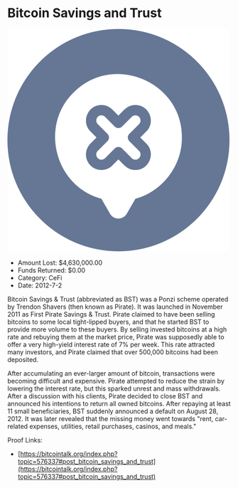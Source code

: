 # Bitcoin Savings and Trust
![Bitcoin Savings and Trust](/rektimages/Bitcoin-Savings-and-Trust.png)
- Amount Lost: $4,630,000.00
- Funds Returned: $0.00
- Category: CeFi
- Date: 2012-7-2

Bitcoin Savings & Trust (abbreviated as BST) was a Ponzi scheme operated by Trendon Shavers (then known as Pirate). It was launched in November 2011 as First Pirate Savings & Trust. Pirate claimed to have been selling bitcoins to some local tight-lipped buyers, and that he started BST to provide more volume to these buyers. By selling invested bitcoins at a high rate and rebuying them at the market price, Pirate was supposedly able to offer a very high-yield interest rate of 7% per week. This rate attracted many investors, and Pirate claimed that over 500,000 bitcoins had been deposited.  
  
After accumulating an ever-larger amount of bitcoin, transactions were becoming difficult and expensive. Pirate attempted to reduce the strain by lowering the interest rate, but this sparked unrest and mass withdrawals. After a discussion with his clients, Pirate decided to close BST and announced his intentions to return all owned bitcoins. After repaying at least 11 small beneficiaries, BST suddenly announced a default on August 28, 2012. It was later revealed that the missing money went towards "rent, car-related expenses, utilities, retail purchases, casinos, and meals."


Proof Links:
- [https://bitcointalk.org/index.php?topic=576337#post_bitcoin_savings_and_trust](https://bitcointalk.org/index.php?topic=576337#post_bitcoin_savings_and_trust)



